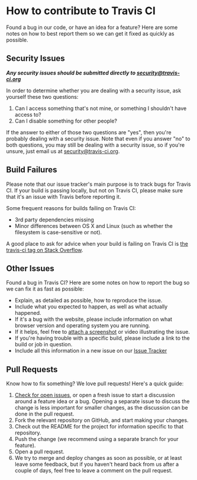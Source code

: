 # How to contribute to Travis CI

Found a bug in our code, or have an idea for a feature? Here are some notes on
how to best report them so we can get it fixed as quickly as possible.

## Security Issues

***Any security issues should be submitted directly to
<security@travis-ci.org>***

In order to determine whether you are dealing with a security issue, ask
yourself these two questions:

1. Can I access something that's not mine, or something I shouldn't have access
   to? 
2. Can I disable something for other people?

If the answer to either of those two questions are "yes", then you're probably
dealing with a security issue. Note that even if you answer "no" to both
questions, you may still be dealing with a security issue, so if you're unsure,
just email us at <security@travis-ci.org>.

## Build Failures

Please note that our issue tracker's main purpose is to track bugs for Travis CI.
If your build is passing locally, but not on Travis CI, please make sure that it's
an issue with Travis before reporting it.

Some frequent reasons for builds failing on Travis CI:

- 3rd party dependencies missing
- Minor differences between OS X and Linux (such as whether the filesystem is
  case-sensitive or not).

A good place to ask for advice when your build is failing on Travis CI is
[the travis-ci tag on Stack Overflow](http://stackoverflow.com/questions/tagged/travis-ci).

## Other Issues

Found a bug in Travis CI? Here are some notes on how to report the bug so we
can fix it as fast as possible:

- Explain, as detailed as possible, how to reproduce the issue.
- Include what you expected to happen, as well as what actually happened.
- If it's a bug with the website, please include information on what browser
  version and operating system you are running.
- If it helps, feel free to [attach a
  screenshot](https://github.com/blog/1347-issue-attachments) or video
  illustrating the issue.
- If you're having trouble with a specific build, please include a link to the
  build or job in question.
- Include all this information in a new issue on our [Issue Tracker](https://github.com/travis-ci/travis-ci/issues)

## Pull Requests

Know how to fix something? We love pull requests! Here's a quick guide:

1. [Check for open issues](https://github.com/travis-ci/travis-ci/issues), or
   open a fresh issue to start a discussion around a feature idea or a bug.
   Opening a separate issue to discuss the change is less important for smaller
   changes, as the discussion can be done in the pull request.
2. Fork the relevant repository on GitHub, and start making your changes.
3. Check out the README for the project for information specific to that
   repository.
3. Push the change (we recommend using a separate branch for your feature).
4. Open a pull request.
5. We try to merge and deploy changes as soon as possible, or at least leave
   some feedback, but if you haven't heard back from us after a couple of days,
   feel free to leave a comment on the pull request.
